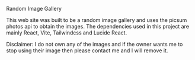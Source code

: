 Random Image Gallery

This web site was built to be a random image gallery and uses the picsum photos api to obtain the images. The dependencies used in this project are mainly React, Vite, Tailwindcss and Lucide React.

Disclaimer: I do not own any of the images and if the owner wants me to stop using their image then please contact me and I will remove it.
